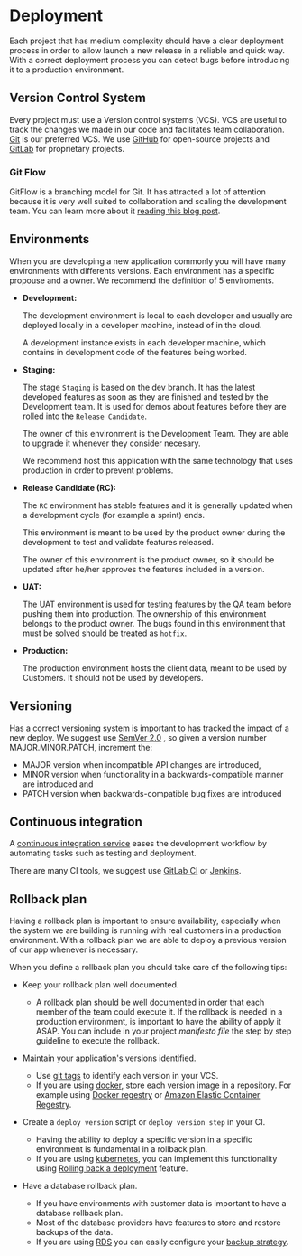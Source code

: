 # Deployment

Each project that has medium complexity should have a clear deployment
process in order to allow launch a new release in a reliable and quick
way. With a correct deployment process you can detect bugs before
introducing it to a production environment.

## Version Control System

Every project must use a Version control systems (VCS). VCS are useful
to track the changes we made in our code and facilitates team
collaboration. [Git](https://git-scm.com) is our preferred VCS. We use
[GitHub](https://github.com) for open-source projects and
[GitLab](https://gitlab.com) for proprietary projects.

### Git Flow

GitFlow is a branching model for Git. It has attracted a lot
of attention because it is very well suited to collaboration
and scaling the development team.
You can learn more about it [reading this blog post](https://nvie.com/posts/a-successful-git-branching-model/).

## Environments

When you are developing a new application commonly you will have many environments with differents
versions. Each environment has a specific propouse and a owner. We recommend the definition of 5 enviroments.

- **Development:**

  The development environment is local to each developer and usually are deployed locally in a developer
  machine, instead of in the cloud.
  
  A development instance exists in each developer machine, which contains in development code of the
  features being worked.

- **Staging:**
  
  The stage `Staging` is based on the dev branch. It has the latest developed features as soon as they
  are finished and tested by the Development team. It is used for demos about features before they
  are rolled into the `Release Candidate`.
  
  The owner of this environment is the Development Team. They are able to upgrade it whenever they
  consider necesary.

  We recommend host this application with the same technology that uses production in order to prevent
  problems.

- **Release Candidate (RC):**

  The `RC` environment has stable features and it is generally updated when a development cycle (for
  example a sprint) ends.

  This environment is meant to be used by the product owner during the development to test and validate
  features released.

  The owner of this environment is the product owner, so it should be updated after he/her approves the
  features included in a version.

- **UAT:**

  The UAT environment is used for testing features by the QA team before pushing them into production.
  The ownership of this environment belongs to the product owner.
  The bugs found in this environment that must be solved should be treated as `hotfix`.

- **Production:**

  The production environment hosts the client data, meant to be used by Customers.
  It should not be used by developers.

## Versioning

Has a correct versioning system is important to has tracked the impact
of a new deploy. We suggest use [SemVer 2.0](http://semver.org/) , so
given a version number MAJOR.MINOR.PATCH, increment the:

- MAJOR version when incompatible API changes are introduced,
- MINOR version when functionality in a backwards-compatible manner
  are introduced and
- PATCH version when backwards-compatible bug fixes are introduced

## Continuous integration

A [continuous integration service](https://en.wikipedia.org/wiki/Continuous_integration) eases the
development workflow by automating tasks such as testing and deployment.

There are many CI tools, we suggest use [GitLab CI](https://about.gitlab.com/features/gitlab-ci-cd/)
or [Jenkins](https://jenkins.io).

## Rollback plan

Having a rollback plan is important to ensure availability, especially when the system we are building
is running with real customers in a production environment. With a rollback plan we are able to deploy
a previous version of our app whenever is necessary.

When you define a rollback plan you should take care of the following tips:

- Keep your rollback plan well documented.
  - A rollback plan should be well documented in order that each member of the team could execute it.
    If the rollback is needed in a production environment, is important to have the ability of apply
    it ASAP.
    You can include in your project *manifesto file* the step by step guideline to execute the rollback.

- Maintain your application's versions identified.
  - Use [git tags](https://git-scm.com/book/en/v2/Git-Basics-Tagging) to identify each version in your
    VCS.
  - If you are using [docker](https://www.docker.com/), store each version image in a repository. For
    example using [Docker regestry](https://docs.docker.com/registry/) or
    [Amazon Elastic Container Regestry](https://aws.amazon.com/ecr/).

- Create a `deploy version` script or `deploy version step` in your CI.
  - Having the ability to deploy a specific version in a specific environment is fundamental in a rollback
    plan.
  - If you are using [kubernetes](https://kubernetes.io/), you can implement this functionality using
    [Rolling back a deployment](https://kubernetes.io/docs/concepts/workloads/controllers/deployment/#rolling-back-a-deployment)
    feature.

- Have a database rollback plan.
  - If you have environments with customer data is important to have a database rollback plan.
  - Most of the database providers have features to store and restore backups of the data.
  - If you are using [RDS](https://aws.amazon.com/rds/) you can easily configure your
    [backup strategy](https://docs.aws.amazon.com/AmazonRDS/latest/UserGuide/USER_WorkingWithAutomatedBackups.html).